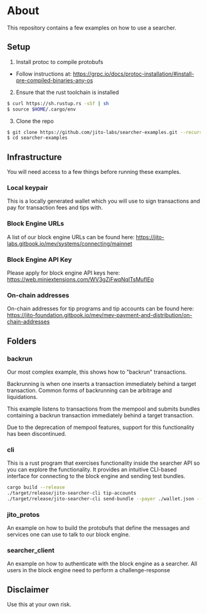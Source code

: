 # About
This repository contains a few examples on how to use a searcher.

## Setup
1. Install protoc to compile protobufs
- Follow instructions at: https://grpc.io/docs/protoc-installation/#install-pre-compiled-binaries-any-os
2. Ensure that the rust toolchain is installed
```bash
$ curl https://sh.rustup.rs -sSf | sh
$ source $HOME/.cargo/env
```
3. Clone the repo
```bash
$ git clone https://github.com/jito-labs/searcher-examples.git --recurse-submodules
$ cd searcher-examples
```

## Infrastructure
You will need access to a few things before running these examples.

### Local keypair
This is a locally generated wallet which you will use to sign transactions and pay for transaction fees and tips with.

### Block Engine URLs
A list of our block engine URLs can be found here: https://jito-labs.gitbook.io/mev/systems/connecting/mainnet

### Block Engine API Key
Please apply for block engine API keys here: https://web.miniextensions.com/WV3gZjFwqNqITsMufIEp

### On-chain addresses
On-chain addresses for tip programs and tip accounts can be found here: https://jito-foundation.gitbook.io/mev/mev-payment-and-distribution/on-chain-addresses

## Folders

### backrun
Our most complex example, this shows how to "backrun" transactions. 

Backrunning is when one inserts a transaction immediately behind a target transaction. Common forms of backrunning can be arbitrage and liquidations.

This example listens to transactions from the mempool and submits bundles containing a backrun transaction immediately behind a target transaction.

Due to the deprecation of mempool features, support for this functionality has been discontinued.

### cli
This is a rust program that exercises functionality inside the searcher API so you can explore the functionality. It provides an intuitive CLI-based interface for connecting to the block engine and sending test bundles.
```bash
cargo build --release
./target/release/jito-searcher-cli tip-accounts
./target/release/jito-searcher-cli send-bundle --payer ./wallet.json --message "test" --num-txs 1 --tip-account=96gYZGLnJYVFmbjzopPSU6QiEV5fGqZNyN9nmNhvrZU5 --lamports 1000
```

### jito_protos
An example on how to build the protobufs that define the messages and services one can use to talk to our block engine.

### searcher_client
An example on how to authenticate with the block engine as a searcher. All users in the block engine need to perform a challenge-response 

## Disclaimer
Use this at your own risk.
